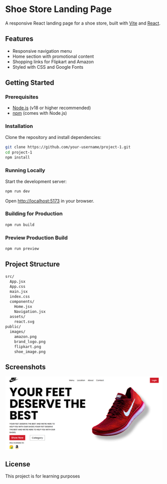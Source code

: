 # Shoe Store Landing Page

A responsive React landing page for a shoe store, built with [Vite](https://vitejs.dev/) and [React](https://react.dev/).

## Features

- Responsive navigation menu
- Home section with promotional content
- Shopping links for Flipkart and Amazon
- Styled with CSS and Google Fonts

## Getting Started

### Prerequisites

- [Node.js](https://nodejs.org/) (v18 or higher recommended)
- [npm](https://www.npmjs.com/) (comes with Node.js)

### Installation

Clone the repository and install dependencies:

```sh
git clone https://github.com/your-username/project-1.git
cd project-1
npm install
```

### Running Locally

Start the development server:

```sh
npm run dev
```

Open [http://localhost:5173](http://localhost:5173) in your browser.

### Building for Production

```sh
npm run build
```

### Preview Production Build

```sh
npm run preview
```

## Project Structure

```
src/
  App.jsx
  App.css
  main.jsx
  index.css
  components/
    Home.jsx
    Navigation.jsx
  assets/
    react.svg
public/
  images/
    amazon.png
    brand_logo.png
    flipkart.png
    shoe_image.png
```

## Screenshots

![Landing Page Screenshot](public/images/image.png)

## License

This project is for learning purposes
